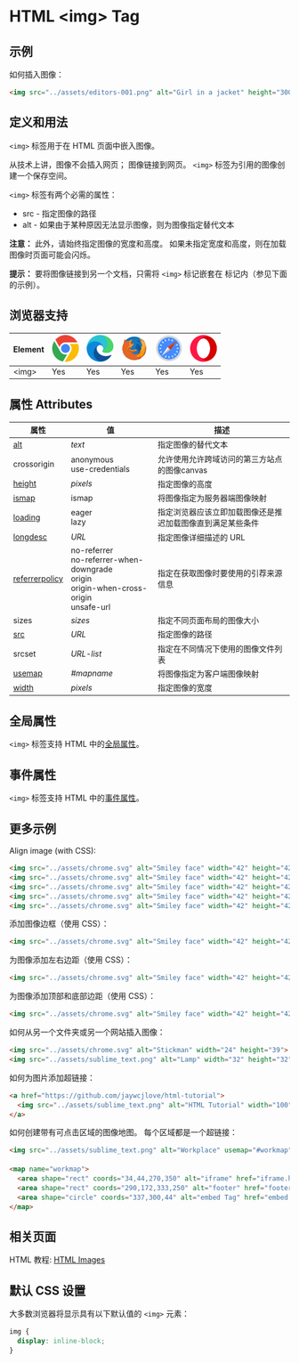 HTML \<img> Tag
===

## 示例

如何插入图像：

```html idoc:preview
<img src="../assets/editors-001.png" alt="Girl in a jacket" height="300">
```
<!--rehype:style=min-height: 300px;-->

## 定义和用法

`<img>` 标签用于在 HTML 页面中嵌入图像。

从技术上讲，图像不会插入网页； 图像链接到网页。 `<img>` 标签为引用的图像创建一个保存空间。

`<img>` 标签有两个必需的属性：

* src - 指定图像的路径
* alt - 如果由于某种原因无法显示图像，则为图像指定替代文本

**注意：** 此外，请始终指定图像的宽度和高度。 如果未指定宽度和高度，则在加载图像时页面可能会闪烁。

**提示：** 要将图像链接到另一个文档，只需将 `<img>` 标记嵌套在 [<a>](./a.md) 标记内（参见下面的示例）。

## 浏览器支持

| Element | ![chrome][1] | ![edge][2] | ![firefox][3] | ![safari][4] | ![opera][5] |
| ------- | --- | --- | --- | --- | --- |
| \<img>  | Yes | Yes | Yes | Yes | Yes |

## 属性 Attributes

| 属性 | 值 | 描述 |
| ---- | ---- | ---- |
| [alt](./img_alt.md) | *text* | 指定图像的替代文本|
| crossorigin | anonymous<br>use-credentials | 允许使用允许跨域访问的第三方站点的图像canvas                                |
| [height](./img_height.md)                | *pixels* | 指定图像的高度|
| [ismap](./img_ismap.md)                  | ismap | 将图像指定为服务器端图像映射|
| [loading](./img_loading.md)              | eager <br> lazy | 指定浏览器应该立即加载图像还是推迟加载图像直到满足某些条件|
| [longdesc](./img_longdesc.md)            | *URL* | 指定图像详细描述的 URL|
| [referrerpolicy](./img_referrepolicy.md) | no-referrer<br>no-referrer-when-downgrade<br>origin<br>origin-when-cross-origin<br>unsafe-url | 指定在获取图像时要使用的引荐来源信息|
| sizes                                       | *sizes* | 指定不同页面布局的图像大小|
| [src](./img_src.md)                      | *URL* | 指定图像的路径|
| srcset                                      | *URL-list* | 指定在不同情况下使用的图像文件列表|
| [usemap](./img_usemap.md)                | *#mapname* | 将图像指定为客户端图像映射|
| [width](./img_width.md)                  | *pixels* | 指定图像的宽度|

## 全局属性

`<img>` 标签支持 HTML 中的[全局属性](../reference/standardattributes.md)。

## 事件属性

`<img>` 标签支持 HTML 中的[事件属性](../reference/eventattributes.md)。

## 更多示例

Align image (with CSS):

```html idoc:preview
<img src="../assets/chrome.svg" alt="Smiley face" width="42" height="42" style="vertical-align:bottom">
<img src="../assets/chrome.svg" alt="Smiley face" width="42" height="42" style="vertical-align:middle">
<img src="../assets/chrome.svg" alt="Smiley face" width="42" height="42" style="vertical-align:top">
<img src="../assets/chrome.svg" alt="Smiley face" width="42" height="42" style="float:right">
<img src="../assets/chrome.svg" alt="Smiley face" width="42" height="42" style="float:left">
```

添加图像边框（使用 CSS）：

```html idoc:preview
<img src="../assets/chrome.svg" alt="Smiley face" width="42" height="42" style="border:5px solid black">
```

为图像添加左右边距（使用 CSS）：

```html idoc:preview
<img src="../assets/chrome.svg" alt="Smiley face" width="42" height="42" style="vertical-align:middle;margin:0px 50px">
```

为图像添加顶部和底部边距（使用 CSS）：

```html idoc:preview
<img src="../assets/chrome.svg" alt="Smiley face" width="42" height="42" style="vertical-align:middle;margin:50px 0px">
```
<!--rehype:style=min-height: 120px;-->

如何从另一个文件夹或另一个网站插入图像：

```html idoc:preview
<img src="../assets/chrome.svg" alt="Stickman" width="24" height="39">
<img src="../assets/sublime_text.png" alt="Lamp" width="32" height="32">
```

如何为图片添加超链接：

```html idoc:preview
<a href="https://github.com/jaywcjlove/html-tutorial">
  <img src="../assets/sublime_text.png" alt="HTML Tutorial" width="100" height="132">
</a>
```
<!--rehype:style=min-height: 132px;-->

如何创建带有可点击区域的图像地图。 每个区域都是一个超链接：

```html idoc:preview
<img src="../assets/sublime_text.png" alt="Workplace" usemap="#workmap" width="400" height="379">

<map name="workmap">
  <area shape="rect" coords="34,44,270,350" alt="iframe" href="iframe.html">
  <area shape="rect" coords="290,172,333,250" alt="footer" href="footer.htm">
  <area shape="circle" coords="337,300,44" alt="embed Tag" href="embed.htm">
</map>
```

## 相关页面

HTML 教程: [HTML Images](../tutorial/images.md)

## 默认 CSS 设置

大多数浏览器将显示具有以下默认值的 `<img>` 元素：

```css
img {
  display: inline-block;
}
```

[1]: ../assets/chrome.svg
[2]: ../assets/edge.svg
[3]: ../assets/firefox.svg
[4]: ../assets/safari.svg
[5]: ../assets/opera.svg